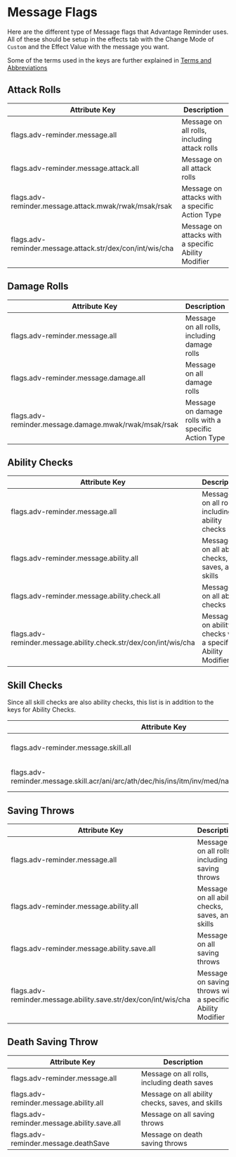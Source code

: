 # Message Flags

Here are the different type of Message flags that Advantage Reminder uses. All of these should be setup in the effects tab with the Change Mode of `Custom` and the Effect Value with the message you want.

Some of the terms used in the keys are further explained in [Terms and Abbreviations](terms.md)

## Attack Rolls

| Attribute Key | Description |
|----|----|
| flags.adv-reminder.message.all | Message on all rolls, including attack rolls |
| flags.adv-reminder.message.attack.all | Message on all attack rolls |
| flags.adv-reminder.message.attack.mwak/rwak/msak/rsak | Message on attacks with a specific Action Type |
| flags.adv-reminder.message.attack.str/dex/con/int/wis/cha | Message on attacks with a specific Ability Modifier |

## Damage Rolls

| Attribute Key | Description |
|----|----|
| flags.adv-reminder.message.all | Message on all rolls, including damage rolls |
| flags.adv-reminder.message.damage.all | Message on all damage rolls |
| flags.adv-reminder.message.damage.mwak/rwak/msak/rsak | Message on damage rolls with a specific Action Type |

## Ability Checks 

| Attribute Key | Description |
|----|----|
| flags.adv-reminder.message.all | Message on all rolls, including ability checks |
| flags.adv-reminder.message.ability.all | Message on all ability checks, saves, and skills |
| flags.adv-reminder.message.ability.check.all | Message on all ability checks |
| flags.adv-reminder.message.ability.check.str/dex/con/int/wis/cha | Message on ability checks with a specific Ability Modifier |

## Skill Checks

Since all skill checks are also ability checks, this list is in addition to the keys for Ability Checks.

| Attribute Key | Description |
|----|----|
| flags.adv-reminder.message.skill.all | Message on all skill checks |
| flags.adv-reminder.message.skill.acr/ani/arc/ath/dec/his/ins/itm/inv/med/nat/prc/prf/per/rel/slt/ste/sur | Message on specific Skills |

## Saving Throws 

| Attribute Key | Description |
|----|----|
| flags.adv-reminder.message.all | Message on all rolls, including saving throws |
| flags.adv-reminder.message.ability.all | Message on all ability checks, saves, and skills |
| flags.adv-reminder.message.ability.save.all | Message on all saving throws |
| flags.adv-reminder.message.ability.save.str/dex/con/int/wis/cha | Message on saving throws with a specific Ability Modifier |

## Death Saving Throw

| Attribute Key | Description |
|----|----|
| flags.adv-reminder.message.all | Message on all rolls, including death saves |
| flags.adv-reminder.message.ability.all | Message on all ability checks, saves, and skills |
| flags.adv-reminder.message.ability.save.all | Message on all saving throws |
| flags.adv-reminder.message.deathSave | Message on death saving throws |
